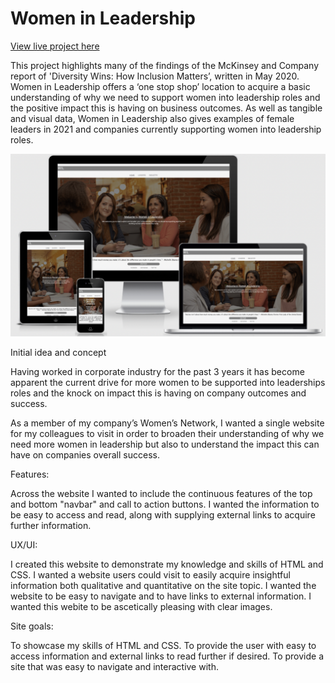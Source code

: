 # **Women in Leadership**

[View live project here](https://brineamelia.github.io/P1-WIL/)

This project highlights many of the findings of the McKinsey and Company report of 'Diversity Wins: How Inclusion Matters’, written in May 2020. Women in Leadership offers a ‘one stop shop’ location to acquire a basic understanding of why we need to support women into leadership roles and the positive impact this is having on business outcomes. As well as tangible and visual data, Women in Leadership also gives examples of female leaders in 2021 and companies currently supporting women into leadership roles. 

![Responsive image of project](https://github.com/brineamelia/P1-WIL/blob/main/docs/responsive.png)

Initial idea and concept

Having worked in corporate industry for the past 3 years it has become apparent the current drive for more women to be supported into leaderships roles and the knock on impact this is having on company outcomes and success. 

As a member of my company’s Women’s Network, I wanted a single website for my colleagues to visit in order to broaden their understanding of why we need more women in leadership but also to understand the impact this can have on companies overall success.

Features: 

Across the website I wanted to include the continuous features of the top and bottom "navbar" and call to action buttons. I wanted the information to be easy to access and read, along with supplying external links to acquire further information. 

UX/UI:

I created this website to demonstrate my knowledge and skills of HTML and CSS. 
I wanted a website users could visit to easily acquire insightful information both qualitative and quantitative on the site topic. 
I wanted the website to be easy to navigate and to have links to external information. 
I wanted this webite to be ascetically pleasing with clear images. 

Site goals: 

To showcase my skills of HTML and CSS.
To provide the user with easy to access information and external links to read further if desired.
To provide a site that was easy to navigate and interactive with.


